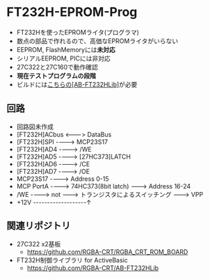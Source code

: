 # FT232H-EPROM-Prog
- FT232Hを使ったEPROMライタ(プログラマ)
- 数点の部品で作れるので、高価なEPROMライタがいらない
- EEPROM, FlashMemoryには**未対応**
- シリアルEEPROM, PICには非対応
- 27C322と27C160で動作確認
- **現在テストプログラムの段階**
- ビルドには[こちらの[AB-FT232HLib]](https://github.com/RGBA-CRT/AB-FT232HLib)が必要

## 回路
- 回路図未作成
- [FT232H]ACbus <---> DataBus
- [FT232H]SPI   ----> MCP23S17
- [FT232H]AD4   ----> /WE
- [FT232H]AD5   ----> [27HC373]LATCH
- [FT232H]AD6   ----> /CE
- [FT232H]AD7   ----> /OE
- MCP23S17      ----> Address 0-15
- MCP PortA     ----> 74HC373(8bit latch) ---> Address 16-24
- /WE ----> not ---> トランジスタによるスイッチング ---> VPP
- +12V -------------------↑

## 関連リポジトリ
+ 27C322 x2基板
  + https://github.com/RGBA-CRT/RGBA_CRT_ROM_BOARD
+ FT232H制御ライブラリ for ActiveBasic
   + https://github.com/RGBA-CRT/AB-FT232HLib
